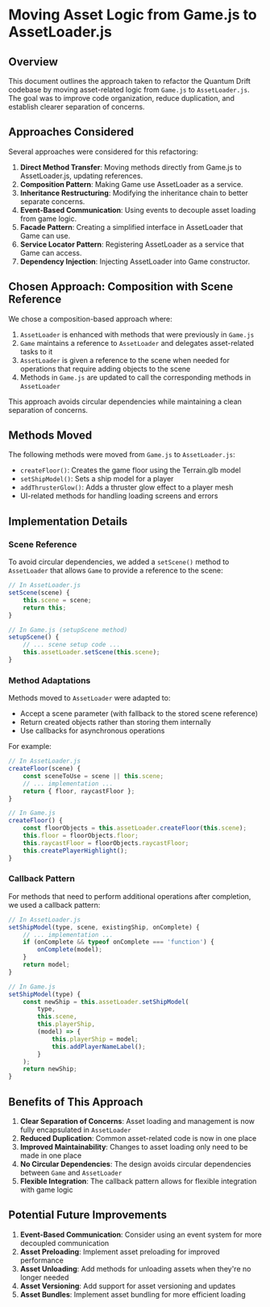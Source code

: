 # Moving Asset Logic from Game.js to AssetLoader.js

## Overview

This document outlines the approach taken to refactor the Quantum Drift codebase by moving asset-related logic from `Game.js` to `AssetLoader.js`. The goal was to improve code organization, reduce duplication, and establish clearer separation of concerns.

## Approaches Considered

Several approaches were considered for this refactoring:

1. **Direct Method Transfer**: Moving methods directly from Game.js to AssetLoader.js, updating references.
2. **Composition Pattern**: Making Game use AssetLoader as a service.
3. **Inheritance Restructuring**: Modifying the inheritance chain to better separate concerns.
4. **Event-Based Communication**: Using events to decouple asset loading from game logic.
5. **Facade Pattern**: Creating a simplified interface in AssetLoader that Game can use.
6. **Service Locator Pattern**: Registering AssetLoader as a service that Game can access.
7. **Dependency Injection**: Injecting AssetLoader into Game constructor.

## Chosen Approach: Composition with Scene Reference

We chose a composition-based approach where:

1. `AssetLoader` is enhanced with methods that were previously in `Game.js`
2. `Game` maintains a reference to `AssetLoader` and delegates asset-related tasks to it
3. `AssetLoader` is given a reference to the scene when needed for operations that require adding objects to the scene
4. Methods in `Game.js` are updated to call the corresponding methods in `AssetLoader`

This approach avoids circular dependencies while maintaining a clean separation of concerns.

## Methods Moved

The following methods were moved from `Game.js` to `AssetLoader.js`:

- `createFloor()`: Creates the game floor using the Terrain.glb model
- `setShipModel()`: Sets a ship model for a player
- `addThrusterGlow()`: Adds a thruster glow effect to a player mesh
- UI-related methods for handling loading screens and errors

## Implementation Details

### Scene Reference

To avoid circular dependencies, we added a `setScene()` method to `AssetLoader` that allows `Game` to provide a reference to the scene:

```javascript
// In AssetLoader.js
setScene(scene) {
    this.scene = scene;
    return this;
}

// In Game.js (setupScene method)
setupScene() {
    // ... scene setup code ...
    this.assetLoader.setScene(this.scene);
}
```

### Method Adaptations

Methods moved to `AssetLoader` were adapted to:
- Accept a scene parameter (with fallback to the stored scene reference)
- Return created objects rather than storing them internally
- Use callbacks for asynchronous operations

For example:

```javascript
// In AssetLoader.js
createFloor(scene) {
    const sceneToUse = scene || this.scene;
    // ... implementation ...
    return { floor, raycastFloor };
}

// In Game.js
createFloor() {
    const floorObjects = this.assetLoader.createFloor(this.scene);
    this.floor = floorObjects.floor;
    this.raycastFloor = floorObjects.raycastFloor;
    this.createPlayerHighlight();
}
```

### Callback Pattern

For methods that need to perform additional operations after completion, we used a callback pattern:

```javascript
// In AssetLoader.js
setShipModel(type, scene, existingShip, onComplete) {
    // ... implementation ...
    if (onComplete && typeof onComplete === 'function') {
        onComplete(model);
    }
    return model;
}

// In Game.js
setShipModel(type) {
    const newShip = this.assetLoader.setShipModel(
        type, 
        this.scene, 
        this.playerShip,
        (model) => {
            this.playerShip = model;
            this.addPlayerNameLabel();
        }
    );
    return newShip;
}
```

## Benefits of This Approach

1. **Clear Separation of Concerns**: Asset loading and management is now fully encapsulated in `AssetLoader`
2. **Reduced Duplication**: Common asset-related code is now in one place
3. **Improved Maintainability**: Changes to asset loading only need to be made in one place
4. **No Circular Dependencies**: The design avoids circular dependencies between `Game` and `AssetLoader`
5. **Flexible Integration**: The callback pattern allows for flexible integration with game logic

## Potential Future Improvements

1. **Event-Based Communication**: Consider using an event system for more decoupled communication
2. **Asset Preloading**: Implement asset preloading for improved performance
3. **Asset Unloading**: Add methods for unloading assets when they're no longer needed
4. **Asset Versioning**: Add support for asset versioning and updates
5. **Asset Bundles**: Implement asset bundling for more efficient loading 